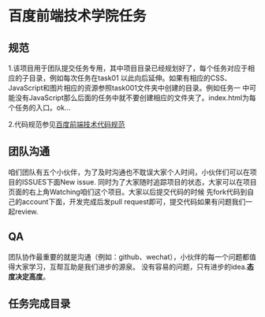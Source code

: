 # 百度前端技术学院任务

## 规范
 1.该项目用于团队提交任务专用，其中项目目录已经规划好了，每个任务对应于相应的子目录，例如每次任务在task01
 以此向后延伸。如果有相应的CSS、JavaScript和图片相应的资源参照task001文件夹中创建的目录。例如任务一
 中可能没有JavaScript那么后面的任务中就不要创建相应的文件夹了。index.html为每个任务的入口。ok...

 2.代码规范参见[百度前端技术代码规范](https://github.com/ecomfe/spec)

## 团队沟通
咱们团队有五个小伙伴，为了及时沟通也不耽误大家个人时间，小伙伴们可以在项目的ISSUES下面New issue.
同时为了大家随时追踪项目的状态，大家可以在项目页面的右上角Watching咱们这个项目。大家以后提交代码的时候
先fork代码到自己的account下面，开发完成后发pull request即可，提交代码如果有问题我们一起review.

## QA
团队协作最重要的就是沟通（例如：github、wechat），小伙伴的每一个问题都值得大家学习，互帮互助是我们进步的源泉。
没有容易的问题，只有进步的idea.**态度决定高度**。


## 任务完成目录
